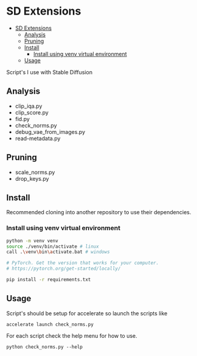 # SD Extensions

<!--toc:start-->

- [SD Extensions](#sd-extensions)
  - [Analysis](#analysis)
  - [Pruning](#pruning)
  - [Install](#install)
    - [Install using venv virtual environment](#install-using-venv-virtual-environment)
  - [Usage](#usage)
  <!--toc:end-->

Script's I use with Stable Diffusion

## Analysis

- clip_iqa.py
- clip_score.py
- fid.py
- check_norms.py
- debug_vae_from_images.py
- read-metadata.py

## Pruning

- scale_norms.py
- drop_keys.py

## Install

Recommended cloning into another repository to use their dependencies.

### Install using venv virtual environment

```bash
python -m venv venv
source ./venv/bin/activate # linux
call .\venv\bin\activate.bat # windows

# PyTorch. Get the version that works for your computer.
# https://pytorch.org/get-started/locally/

pip install -r requirements.txt
```

## Usage

Script's should be setup for accelerate so launch the scripts like

```
accelerate launch check_norms.py
```

For each script check the help menu for how to use.

```
python check_norms.py --help
```
